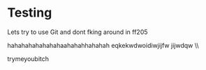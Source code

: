 # Testing
Lets try to use Git
and dont fking around in ff205

hahahahahahahahaahahahhahahah
eqkekwdwoidiwjijfw
jijwdqw
\\\



trymeyoubitch
